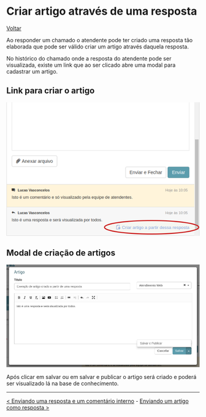 # Criar artigo através de uma resposta
[Voltar](../../../../README.md)

Ao responder um chamado o atendente pode ter criado uma resposta tão elaborada que pode ser válido criar um artigo através daquela resposta.

No histórico do chamado onde a resposta do atendente pode ser visualizada, existe um link que ao ser clicado abre uma modal para cadastrar um artigo.

## Link para criar o artigo

![](./img/artigo.png)

## Modal de criação de artigos

![](./img/artigomodal.png)

Após clicar em salvar ou em salvar e publicar o artigo será criado e poderá ser visualizado lá na base de conhecimento.

------------

[< Enviando uma resposta e um comentário interno](followups.md) - [Enviando um artigo como resposta >](respostaartigo.md)